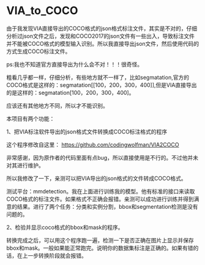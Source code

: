 # VIA_to_COCO



由于我发现VIA直接导出的COCO格式的json格式标注文件，其实是不对的，仔细分析过json文件之后，发现和COCO2017的json文件有一些出入，导致标注文件并不能被COCO格式的模型输入识别。所以我直接导出json文件，然后使用代码的方式生成COCO标注文件。

ps:我也不知道官方直接导出为什么会不对！！！很奇怪。

粗看几乎都一样，仔细分析，有些地方就不一样了，比如segmatation,官方的COCO格式是这样的：segmatation[[100，200，300，400]],但是VIA直接导出的是这样的：segmatation[100，200，300，400]。

应该还有其他地方不同，所以才不能识别。

本项目有两个功能：

1、把VIA标注软件导出的json格式文件转换成COCO标注格式的程序

这个程序修改自这里： https://github.com/codingwolfman/VIA2COCO 

非常感谢，因为原作者的代码里面有点bug，所以直接使用是不行的。不过他并未对其进行维护。

所以我修改了一下，亲测可以把VIA导出的json格式的文件转成COCO格式。

测试平台：mmdetection。我在上面进行训练我的模型。他有标准的接口来读取COCO格式的标注文件。如果格式不正确会报错。亲测可以成功进行训练并得到满意的结果。进行了两个任务：分类和实例分割，bbox和segmentation检测是没有问题的。

2、检验并显示coco格式的bbox和mask的程序。

转换完成之后，可以用这个程序跑一遍，检测一下是否正确在图片上显示并保存bbox和mask。一般如果能正常跑完。说明你的数据集标注是正确的。如果有错的话，在上一步转换阶段就会报错。